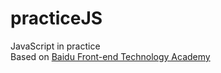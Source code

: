 # practiceJS
JavaScript in practice  
Based on [Baidu Front-end Technology Academy ](http://ife.baidu.com/%E9%9B%B6%E5%9F%BA%E7%A1%80%E5%85%A5%E9%97%A8%E7%8F%AD/javascript/feelTheJoyOfJavascript.html)
